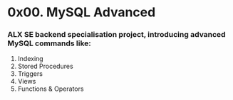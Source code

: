 # 0x00. MySQL Advanced

### ALX SE backend specialisation project, introducing advanced MySQL commands like:
1. Indexing
2. Stored Procedures
3. Triggers
4. Views
5. Functions & Operators
